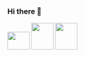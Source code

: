 ### Hi there 👋

<div>

  <img src="https://user-images.githubusercontent.com/107795508/179223264-e7eb6499-474b-4c29-94f7-2d5e90106631.png" width="50" height="40" target="mailto:sandeepasujeewa@gmail.com"/>

  <img src="https://user-images.githubusercontent.com/107795508/179223290-616bb3a5-1b31-4f7a-82b4-64198d5854e4.png" width="50" height="60" target="https://github.com/sskularathna"/>


  <img src="https://user-images.githubusercontent.com/107795508/179223361-708ea12d-0a9b-4fec-8ffa-0aadf492a52c.png" width="50" height="60" target="_blank"/>

  
</div>

